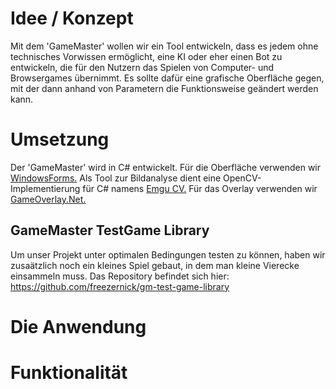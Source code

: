 # Idee / Konzept
Mit dem 'GameMaster' wollen wir ein Tool entwickeln, dass es jedem ohne technisches Vorwissen ermöglicht, eine KI oder eher einen Bot zu entwickeln, die für den Nutzern das Spielen von Computer- und Browsergames übernimmt.
Es sollte dafür eine grafische Oberfläche gegen, mit der dann anhand von Parametern die Funktionsweise geändert werden kann.

# Umsetzung

Der 'GameMaster' wird in C# entwickelt.
Für die Oberfläche verwenden wir [WindowsForms.](https://github.com/dotnet/winforms)
Als Tool zur Bildanalyse dient eine OpenCV-Implementierung für C# namens [Emgu CV.](https://github.com/emgucv/emgucv)
Für das Overlay verwenden wir [GameOverlay.Net.](https://github.com/michel-pi/GameOverlay.Net)

## GameMaster TestGame Library

Um unser Projekt unter optimalen Bedingungen testen zu können, haben wir zusaätzlich noch ein kleines Spiel gebaut, in dem man kleine Vierecke einsammeln muss. Das Repository befindet sich hier: https://github.com/freezernick/gm-test-game-library

# Die Anwendung



# Funktionalität